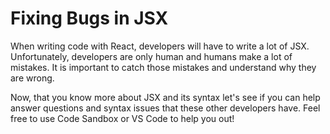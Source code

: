# Fixing Bugs in JSX
When writing code with React, developers will have to write a lot of JSX. Unfortunately, developers are only human and humans make a lot of mistakes. It is important to catch those mistakes and understand why they are wrong.

Now, that you know more about JSX and its syntax let's see if you can help answer questions and syntax issues that these other developers have. Feel free to use Code Sandbox or VS Code to help you out!
